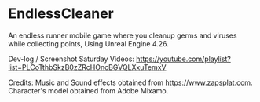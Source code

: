 # EndlessCleaner
An endless runner mobile game where you cleanup germs and viruses while collecting points, Using Unreal Engine 4.26.

Dev-log / Screenshot Saturday Videos:
https://youtube.com/playlist?list=PLCoTthbSkzB0zZRcHOncBGVQLXxuTemxV

Credits:
Music and Sound effects obtained from https://www.zapsplat.com.
Character's model obtained from Adobe Mixamo.
